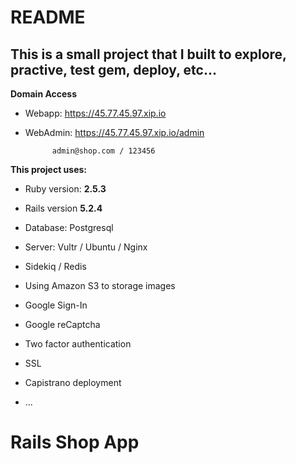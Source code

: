 # README

## This is a small project that I built to explore, practive, test gem, deploy, etc... ##

**Domain Access**

* Webapp: https://45.77.45.97.xip.io
* WebAdmin: https://45.77.45.97.xip.io/admin

            admin@shop.com / 123456

**This project uses:**

* Ruby version:
   **2.5.3**

* Rails version
   **5.2.4**

* Database: Postgresql

* Server: Vultr / Ubuntu / Nginx

* Sidekiq / Redis
        
* Using Amazon S3 to storage images

* Google Sign-In

* Google reCaptcha

* Two factor authentication

* SSL

* Capistrano deployment

* ...

# Rails Shop App
